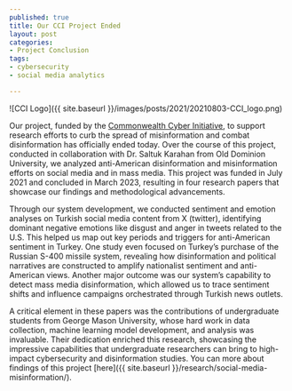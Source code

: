 ```yaml
--- 
published: true
title: Our CCI Project Ended
layout: post
categories: 
- Project Conclusion
tags:
- cybersecurity
- social media analytics

---
```


![CCI Logo]({{ site.baseurl }}/images/posts/2021/20210803-CCI_logo.png)


Our project, funded by the [Commonwealth Cyber Initiative](https://cyberinitiative.org/), to support research efforts to curb the spread of misinformation and combat disinformation has officially ended today. Over the course of this project, conducted in collaboration with Dr. Saltuk Karahan from Old Dominion University, we analyzed anti-American disinformation and misinformation efforts on social media and in mass media. This project was funded in July 2021 and concluded in March 2023, resulting in four research papers that showcase our findings and methodological advancements.

Through our system development, we conducted sentiment and emotion analyses on Turkish social media content from X (twitter), identifying dominant negative emotions like disgust and anger in tweets related to the U.S. This helped us map out key periods and triggers for anti-American sentiment in Turkey. One study even focused on Turkey’s purchase of the Russian S-400 missile system, revealing how disinformation and political narratives are constructed to amplify nationalist sentiment and anti-American views. Another major outcome was our system’s capability to detect mass media disinformation, which allowed us to trace sentiment shifts and influence campaigns orchestrated through Turkish news outlets.

A critical element in these papers was the contributions of undergraduate students from George Mason University, whose hard work in data collection, machine learning model development, and analysis was invaluable. Their dedication enriched this research, showcasing the impressive capabilities that undergraduate researchers can bring to high-impact cybersecurity and disinformation studies. You can more about findings of this project [here]({{ site.baseurl }}/research/social-media-misinformation/).
